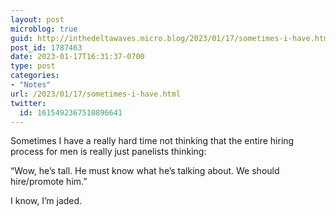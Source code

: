 ```yaml
---
layout: post
microblog: true
guid: http://inthedeltawaves.micro.blog/2023/01/17/sometimes-i-have.html
post_id: 1787463
date: 2023-01-17T16:31:37-0700
type: post
categories:
- "Notes"
url: /2023/01/17/sometimes-i-have.html
twitter:
  id: 1615492367510896641
---
```

<p>Sometimes I have a really hard time not thinking that the entire hiring process for men is really just panelists thinking: </p><p>“Wow, he’s tall. He must know what he’s talking about. We should hire/promote him.”</p><p>I know, I’m jaded.</p>
